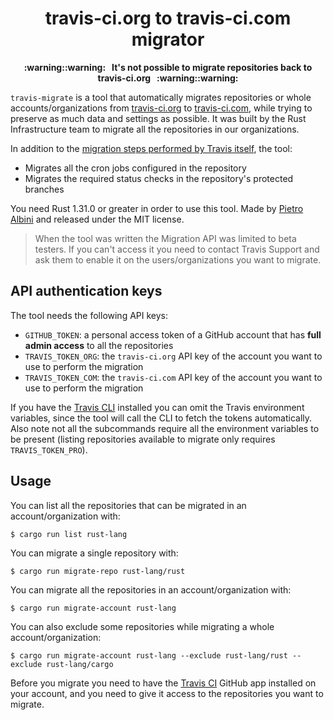 <h1 align="center">travis-ci.org to travis-ci.com migrator</h1>

<p align="center"><b>:warning::warning: &nbsp;
It's not possible to migrate repositories back to travis-ci.org
&nbsp; :warning::warning:</b></p>

`travis-migrate` is a tool that automatically migrates repositories or whole
accounts/organizations from [travis-ci.org][org] to [travis-ci.com][com], while
trying to preserve as much data and settings as possible. It was built by the
Rust Infrastructure team to migrate all the repositories in our organizations.

In addition to the [migration steps performed by Travis itself][data-migrated],
the tool:

* Migrates all the cron jobs configured in the repository
* Migrates the required status checks in the repository's protected branches

You need Rust 1.31.0 or greater in order to use this tool. Made by [Pietro
Albini](https://www.pietroalbini.org) and released under the MIT license.

> When the tool was written the Migration API was limited to beta testers. If
> you can't access it you need to contact Travis Support and ask them to enable
> it on the users/organizations you want to migrate.

[data-migrated]: https://docs.travis-ci.com/user/open-source-repository-migration/#what-information-will-be-transferred-to-travis-cicom
[org]: https://travis-ci.org
[com]: https://travis-ci.com

## API authentication keys

The tool needs the following API keys:

* `GITHUB_TOKEN`: a personal access token of a GitHub account that has **full
  admin access** to all the repositories
* `TRAVIS_TOKEN_ORG`: the `travis-ci.org` API key of the account you want to
  use to perform the migration
* `TRAVIS_TOKEN_COM`: the `travis-ci.com` API key of the account you want to
  use to perform the migration

If you have the [Travis CLI][travis-cli] installed you can omit the Travis
environment variables, since the tool will call the CLI to fetch the tokens
automatically. Also note not all the subcommands require all the environment
variables to be present (listing repositories available to migrate only
requires `TRAVIS_TOKEN_PRO`).

[travis-cli]: https://github.com/travis-ci/travis.rb

## Usage

You can list all the repositories that can be migrated in an
account/organization with:

```
$ cargo run list rust-lang
```

You can migrate a single repository with:

```
$ cargo run migrate-repo rust-lang/rust
```

You can migrate all the repositories in an account/organization with:

```
$ cargo run migrate-account rust-lang
```

You can also exclude some repositories while migrating a whole
account/organization:

```
$ cargo run migrate-account rust-lang --exclude rust-lang/rust --exclude rust-lang/cargo
```

Before you migrate you need to have the [Travis CI][travis-app] GitHub app
installed on your account, and you need to give it access to the repositories
you want to migrate.

[travis-app]: https://github.com/marketplace/travis-ci
